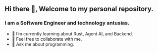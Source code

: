 ## Hi there 👋, Welcome to my personal repository.

### I am a Software Engineer and technology antusias.

- 🌱 I’m currently learning about Rust, Agent AI, and Backend.
- 👯 Feel free to collaborate with me.
- 💬 Ask me about programming.

<!--
**samPram/samPram** is a ✨ _special_ ✨ repository because its `README.md` (this file) appears on your GitHub profile.

Here are some ideas to get you started:

- 🔭 I’m currently working on ...
- 🌱 I’m currently learning ...
- 👯 I’m looking to collaborate on ...
- 🤔 I’m looking for help with ...
- 💬 Ask me about ...
- 📫 How to reach me: ...
- 😄 Pronouns: ...
- ⚡ Fun fact: ...
-->
